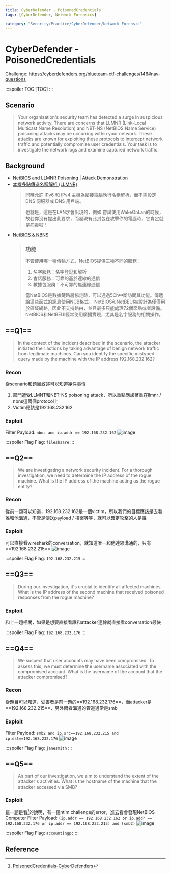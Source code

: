 ```yaml
---
title: CyberDefender - PoisonedCredentials
tags: [CyberDefender, Network Forensics]

category: "Security/Practice/CyberDefender/Network Forensic"
---
```


# CyberDefender - PoisonedCredentials
<!-- more -->
Challenge: https://cyberdefenders.org/blueteam-ctf-challenges/146#nav-questions

:::spoiler TOC
[TOC]
:::

## Scenario
> Your organization's security team has detected a surge in suspicious network activity. There are concerns that LLMNR (Link-Local Multicast Name Resolution) and NBT-NS (NetBIOS Name Service) poisoning attacks may be occurring within your network. These attacks are known for exploiting these protocols to intercept network traffic and potentially compromise user credentials. Your task is to investigate the network logs and examine captured network traffic.

## Background
* [ NetBIOS and LLMNR Poisoning | Attack Demonstration ](https://youtu.be/s2YIU2w9T9Q?si=ZCj8xuSR6Jp_7WTW)
* [本機多點傳送名稱解析 (LLMNR)](https://netpc.pixnet.net/blog/post/12409336)
    > 同時允許 IPv6 和 IPv4 主機為鄰接電腦執行名稱解析，而不需設定 DNS 伺服器或 DNS 用戶端。
    >
    >也就是，這是在LAN才會出現的，例如:嘗試使用WakeOnLan的時候，故若你沒有提出此要求，而發現有此封包在攻擊你的電腦時，它肯定就是病毒啦!!
* [NetBIOS & NBNS](https://www.jendow.com.tw/wiki/NBNS)
    > ### 功能
    > 不管使用哪一種傳輸方式，NetBIOS提供三種不同的服務：
    > 1. 名字服務：名字登記和解析
    > 2. 會話服務：可靠的基於連線的通信
    > 3. 數據包服務：不可靠的無連線通信
    > 
    > 當NetBIOS是數據鏈路層協定時，可以通過5Ch中斷訪問其功能。傳遞給這些函式的訊息使用NCB格式。
    > NetBIOS和NetBEUI被設計為僅僅用於區域網路，因此不支持路由，並且最多只能處理72個節點或者設備。NetBIOS和NetBEUI經常使用廣播實現，尤其是名字服務的相關操作。

## ==Q1==
> In the context of the incident described in the scenario, the attacker initiated their actions by taking advantage of benign network traffic from legitimate machines. Can you identify the specific mistyped query made by the machine with the IP address 192.168.232.162? 

### Recon
從scenario和題目敘述可以知道幾件事情
1. 部門遭受LLMNT和NBT-NS poisoning attack，所以重點應該著重在llmnr / nbns這兩個protocol上
2. Victim應該是192.168.232.162

### Exploit
Filter Payload: `nbns and ip.addr == 192.168.232.162`
![image](https://hackmd.io/_uploads/H1APnx4Ip.png)

:::spoiler Flag
Flag: `fileshaare`
:::

## ==Q2==
> We are investigating a network security incident. For a thorough investigation, we need to determine the IP address of the rogue machine. What is the IP address of the machine acting as the rogue entity? 

### Recon
從前一題可以知道，192.168.232.162是一個victim，所以我們的目標應該是去看誰和他溝通，不管是傳送payload / 檔案等等，就可以確定攻擊的人是誰

### Exploit
可以直接看wireshark的conversation，就知道唯一和他連線溝通的，只有==192.168.232.215==
![image](https://hackmd.io/_uploads/rywJRbN8T.png)

:::spoiler Flag
Flag: `192.168.232.215`
:::

## ==Q3==
> During our investigation, it's crucial to identify all affected machines. What is the IP address of the second machine that received poisoned responses from the rogue machine?

### Exploit
和上一題相關，如果是想要直接看誰和attacker連線就直接看conversation最快

:::spoiler Flag
Flag: `192.168.232.176`
:::

## ==Q4==
> We suspect that user accounts may have been compromised. To assess this, we must determine the username associated with the compromised account. What is the username of the account that the attacker compromised? 

### Recon
從題目可以知道，受害者是前一題的==192.168.232.176==，而attacker是==192.168.232.215==，另外兩者溝通的管道通常是smb

### Exploit
Filter Payload: `smb2 and ip.src==192.168.232.215 and ip.dst==192.168.232.176`
![image](https://hackmd.io/_uploads/S17LNzEI6.png)

:::spoiler Flag
Flag: `janesmith`
:::

## ==Q5==
> As part of our investigation, we aim to understand the extent of the attacker's activities. What is the hostname of the machine that the attacker accessed via SMB? 

### Exploit
這一題是看[^wp]的說明，有一個ntlm challenge的error，進去看會發現NetBIOS Computer 
Filter Payload: `(ip.addr == 192.168.232.162 or ip.addr == 192.168.232.176 or ip.addr == 192.168.232.215) and (smb2)`
![image](https://hackmd.io/_uploads/SJUFGQV8p.png)

:::spoiler Flag
Flag: `accountingpc`
:::

## Reference
[^wp]:[PoisonedCredentials-CyberDefenders](https://medium.com/@anas.hey/poisonedcredentials-cyberdefenders-7b62dfeb1205)